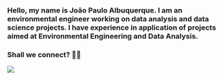 ### Hello, my name is João Paulo Albuquerque. I am an environmental engineer working on data analysis and data science projects. I have experience in application of projects aimed at Environmental Engineering and Data Analysis.

### Shall we connect? 👋🏽

<div> 
  <a href="https://www.linkedin.com/in/joao-paulo-albuquerque/" target="_blank"><img src="https://img.shields.io/badge/-LinkedIn-%230077B5?style=for-the-badge&logo=linkedin&logoColor=white" target="_blank"></a> 
 
</div>
